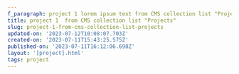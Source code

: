 ```yaml
---
f_paragraph: project 1 lorem ipsum text from CMS collection list "Projects"
title: project 1  from CMS collection list "Projects"
slug: project-1-from-cms-collection-list-projects
updated-on: '2023-07-12T10:08:07.703Z'
created-on: '2023-07-11T15:43:25.575Z'
published-on: '2023-07-11T16:12:06.698Z'
layout: '[project].html'
tags: project
---
```



